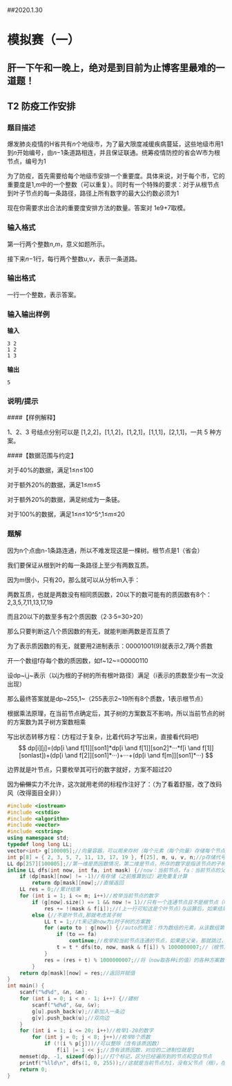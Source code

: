 ##2020.1.30

# 模拟赛（一）

## 肝一下午和一晚上，绝对是到目前为止博客里最难的一道题！

## T2 防疫工作安排

### 题目描述

爆发肺炎疫情的H省共有*n*个地级市，为了最大限度减缓疾病蔓延，这些地级市用1到*n*开始编号，由*n*−1条道路相连，并且保证联通。统筹疫情防控的省会W市为根节点，编号为1

为了防疫，首先需要给每个地级市安排一个重要度。具体来说，对于每个市，它的重要度是1,*m*中的一个整数（可以重复）。同时有一个特殊的要求：对于从根节点到叶子节点的每一条路径，路径上所有数字的最大公约数必须为1

现在你需要求出合法的重要度安排方法的数量。答案对 1e9+7取模。

### 输入格式

第一行两个整数*n*,*m*，意义如题所示。

接下来*n*−1行，每行两个整数*u*,*v*，表示一条道路。

### 输出格式

一行一个整数，表示答案。

### 输入输出样例

**输入**

```
3 2
1 2
1 3
```

**输出**

```
5
```

### 说明/提示

####【样例解释】

1、2、3 号结点分别可以是 [1,2,2]，[1,1,2]，[1,2,1]，[1,1,1]，[2,1,1]，一共 5 种方案。

####【数据范围与约定】

对于40%的数据，满足1≤*n*≤100

对于额外20%的数据，满足1≤*m*≤5

对于额外20%的数据，满足树成为一条链。

对于100%的数据，满足1≤*n*≤10^5^,1≤*m*≤20

### 题解

因为n个点由n-1条路连通，所以不难发现这是一棵树。根节点是1（省会）

我们要保证从根到叶的每一条路径上至少有两数互质。

因为m很小，只有20，那么就可以从分析m入手：

两数互质，也就是两数没有相同质因数，20以下的数可能有的质因数有8个：2,3,5,7,11,13,17,19

而且20以下的数至多有2个质因数（2·3·5=30>20）

那么只要判断这八个质因数的有无，就能判断两数是否互质了

为了表示质因数的有无，就要用2进制表示：00001001(9)就表示2,7两个质数

开一个数组f存每个数的质因数，如f~12~=00000110

设dp~i,j~表示（以j为根的子树的所有根叶路径）满足（i表示的质数至少有一次没出现）

那么最终答案就是dp~255,1~（255表示2~19所有8个质数，1表示根节点）

根据乘法原理，在当前节点确定后，其子树的方案数互不影响，所以当前节点的树的方案数为其子树方案数相乘

写出状态转移方程：(方程过于复杂，比着代码才写出来，直接看代码吧)
$$
dp[i][j]=(dp[i \and f[1]][son1]*dp[i \and f[1]][son2]*···*f[i \and f[1]][sonlast])+(dp[i \and f[2]][son1]*···)+···+(dp[i \and f[m]][son1]*···)
$$


边界就是叶节点，只要枚举其可行的数字就好，方案不超过20

因为~~偷懒~~实力不允许，这次就用老师的标程作注好了：（为了看着舒服，改了改码风（改得面目全非））

```c++
#include <iostream>
#include <cstdio>
#include <algorithm>
#include <vector>
#include <cstring>
using namespace std;
typedef long long LL;
vector<int> g[100005];//向量容器，可以用来存树（每个元素（每个向量）存储每个节点的相邻节点（父或子））
int p[8] = { 2, 3, 5, 7, 11, 13, 17, 19 }, f[25], m, u, v, n;//p存储代号表示的质数，f存储20以内的数的质因数情况
LL dp[257][100005];//第一维是质因数情况，第二维是节点，所存的数字是指该节点的子树上所有节点的质因数中，这些质因数满足至少有一次没出现（就是当前节点子树至少一对数互质）
inline LL dfs(int now, int fa, int mask) {//now：当前节点，fa：当前节点的父亲，mask：表示质因数情况，返回值就是（保证mask表示的质数都满足（（在now节点为根的子树上所有根叶路径上）都至少有一次没出现））的方案数对1e9+7的取模
    if (dp[mask][now] != -1)//有存储（之前推算到过）避免重复计算
        return dp[mask][now];//直接返回
    LL res = 0;//累计结果
    for (int i = 1; i <= m; i++)//枚举当前节点的数字
        if (g[now].size() == 1 && now != 1)//只有一个连通节点且不是根节点（叶子），因为只要枚举它本身就好，所以答案就一定小于20（不需要取模），满足条件的充要条件就是（（now节点的数字）的质因数中）不含有（mask表示的质数）
            res += !(mask & f[i]);//(上一行可知这是个叶节点)与运算后，如果结果不为0，说明（now的数字i的质因数中，有mask表示的质数）也就是说now当前的数字i不满足（以now为根的子树中（所有根叶路径中（mask表示的质数至少有一次没出现）））的条件，i放在这里的now中不合适；反之，结果为0，说明i可以放在now中，这种情况的方案数就会加!(0)也就是1
        else {//不是叶节点,那就考虑其子树
            LL t = 1;//t来记录now为i时子树的方案数
            for (auto to : g[now]) {//auto的用法：作为数组的元素，从该数组第一个到最后一个依次循环(语文水平捉急)，这个语句也可以用正常的for循环代替：to相当于g[now][i](传值调用，原数组不动)
                if (to == fa)
                    continue;//枚举和当前节点连通的节点，如果是父亲，那就跳过，因为是从根到叶递归，所以只看儿子
                t = t * dfs(to, now, mask & f[i]) % 1000000007;//（根节点确定，子树间互不影响，故遵循乘法原理，把各子树的结果相乘）子树的结果：以子树为根，now为父，mask的情况有些复杂：因为当前的t要求的是以now为根的子树上的根叶路径符合mask的质数（至少一次不出现）条件，并且有f[i]的质数在now出现，所以对子树的要求就是使（f[i]和mask表示的质数）的交集至少有一次不出现，这样，就能保证本层递归结果符合要求，所以用与运算找出交集
            }
            res = (res + t) % 1000000007;//将（now取各种i的值）的各种方案数累加至res里
        }
    return dp[mask][now] = res;//返回并赋值
}
int main() {
    scanf("%d%d", &n, &m);
    for (int i = 0; i < n - 1; i++) {//建树
        scanf("%d%d", &u, &v);
        g[u].push_back(v);//新加入一条边
        g[v].push_back(u);//双向边
    }
    for (int i = 1; i <= 20; i++)//枚举1-20的数字
        for (int j = 0; j < 8; j++)//枚举8个质数
            if (!(i % p[j]))//可以整除（含有该质因数）
                f[i] |= 1 << j;//含有该质因数，对应的二进制位就是1
    memset(dp, -1, sizeof(dp));//打个标记，区分已经遍历到的节点和空白节点
    printf("%lld\n", dfs(1, 0, 255));//这就是当前节点为1，没有父节点（根），在每一条根到叶的路径中所有质因数都至少一次没出现的方案数
    return 0;
}
```


